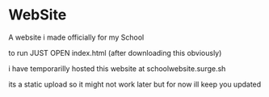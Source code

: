 # WebSite
A website i made officially for my School

to run JUST OPEN index.html (after downloading this obviously)

i have temporarilly hosted this website at schoolwebsite.surge.sh

its a static upload so it might not work later but for now ill keep you updated
